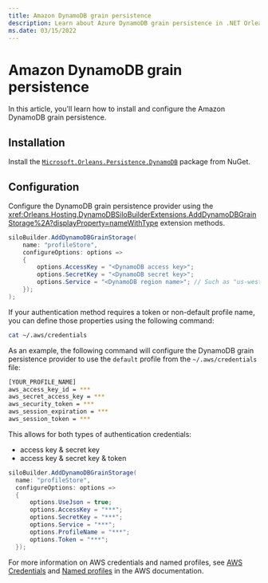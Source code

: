```yaml
---
title: Amazon DynamoDB grain persistence
description: Learn about Azure DynamoDB grain persistence in .NET Orleans.
ms.date: 03/15/2022
---
```


# Amazon DynamoDB grain persistence

In this article, you'll learn how to install and configure the Amazon DynamoDB grain persistence.

## Installation

Install the [`Microsoft.Orleans.Persistence.DynamoDB`](https://www.nuget.org/packages/Microsoft.Orleans.Persistence.DynamoDB) package from NuGet.

## Configuration

Configure the DynamoDB grain persistence provider using the <xref:Orleans.Hosting.DynamoDBSiloBuilderExtensions.AddDynamoDBGrainStorage%2A?displayProperty=nameWithType> extension methods.

```csharp
siloBuilder.AddDynamoDBGrainStorage(
    name: "profileStore",
    configureOptions: options =>
    {
        options.AccessKey = "<DynamoDB access key>";
        options.SecretKey = "<DynamoDB secret key>";
        options.Service = "<DynamoDB region name>"; // Such as "us-west-2"
    });
);
```

If your authentication method requires a token or non-default profile name, you can define those properties using the following command:

```bash
cat ~/.aws/credentials
```

As an example, the following command will configure the DynamoDB grain persistence provider to use the `default` profile from the `~/.aws/credentials` file:

```bash
[YOUR_PROFILE_NAME]
aws_access_key_id = ***
aws_secret_access_key = ***
aws_security_token = ***
aws_session_expiration = ***
aws_session_token = ***
```

This allows for both types of authentication credentials:

- access key & secret key
- access key & secret key & token

``` csharp
siloBuilder.AddDynamoDBGrainStorage(
  name: "profileStore",
  configureOptions: options =>
  {
      options.UseJson = true;
      options.AccessKey = "***";
      options.SecretKey = "***";
      options.Service = "***";
      options.ProfileName = "***";
      options.Token = "***";
  });
```

For more information on AWS credentials and named profiles, see [AWS Credentials](https://docs.aws.amazon.com/sdk-for-net/v3/developer-guide/net-dg-config-creds.html#creds-locate) and [Named profiles](https://docs.aws.amazon.com/cli/latest/userguide/cli-configure-files.html#cli-configure-files-using-profiles) in the AWS documentation.
